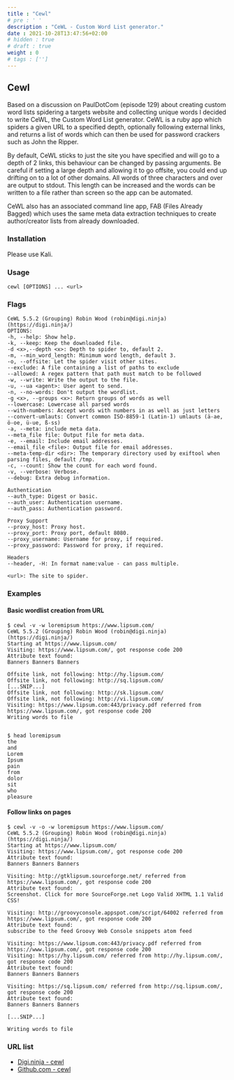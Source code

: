 ```yaml
---
title : "Cewl"
# pre : ' '
description : "CeWL - Custom Word List generator."
date : 2021-10-28T13:47:56+02:00
# hidden : true
# draft : true
weight : 0
# tags : ['']
---
```


## Cewl

Based on a discussion on PaulDotCom (episode 129) about creating custom word lists spidering a targets website and collecting unique words I decided to write CeWL, the Custom Word List generator. CeWL is a ruby app which spiders a given URL to a specified depth, optionally following external links, and returns a list of words which can then be used for password crackers such as John the Ripper.

By default, CeWL sticks to just the site you have specified and will go to a depth of 2 links, this behaviour can be changed by passing arguments. Be careful if setting a large depth and allowing it to go offsite, you could end up drifting on to a lot of other domains. All words of three characters and over are output to stdout. This length can be increased and the words can be written to a file rather than screen so the app can be automated.

CeWL also has an associated command line app, FAB (Files Already Bagged) which uses the same meta data extraction techniques to create author/creator lists from already downloaded.

### Installation

Please use Kali.

### Usage

```plain
cewl [OPTIONS] ... <url>
```

### Flags

```plain
CeWL 5.5.2 (Grouping) Robin Wood (robin@digi.ninja) (https://digi.ninja/)
OPTIONS:
-h, --help: Show help.
-k, --keep: Keep the downloaded file.
-d <x>,--depth <x>: Depth to spider to, default 2.
-m, --min_word_length: Minimum word length, default 3.
-o, --offsite: Let the spider visit other sites.
--exclude: A file containing a list of paths to exclude
--allowed: A regex pattern that path must match to be followed
-w, --write: Write the output to the file.
-u, --ua <agent>: User agent to send.
-n, --no-words: Don't output the wordlist.
-g <x>, --groups <x>: Return groups of words as well
--lowercase: Lowercase all parsed words
--with-numbers: Accept words with numbers in as well as just letters
--convert-umlauts: Convert common ISO-8859-1 (Latin-1) umlauts (ä-ae, ö-oe, ü-ue, ß-ss)
-a, --meta: include meta data.
--meta_file file: Output file for meta data.
-e, --email: Include email addresses.
--email_file <file>: Output file for email addresses.
--meta-temp-dir <dir>: The temporary directory used by exiftool when parsing files, default /tmp.
-c, --count: Show the count for each word found.
-v, --verbose: Verbose.
--debug: Extra debug information.

Authentication
--auth_type: Digest or basic.
--auth_user: Authentication username.
--auth_pass: Authentication password.

Proxy Support
--proxy_host: Proxy host.
--proxy_port: Proxy port, default 8080.
--proxy_username: Username for proxy, if required.
--proxy_password: Password for proxy, if required.

Headers
--header, -H: In format name:value - can pass multiple.

<url>: The site to spider.
```

### Examples

#### Basic wordlist creation from URL

```plain
$ cewl -v -w loremipsum https://www.lipsum.com/
CeWL 5.5.2 (Grouping) Robin Wood (robin@digi.ninja) (https://digi.ninja/)
Starting at https://www.lipsum.com/
Visiting: https://www.lipsum.com/, got response code 200
Attribute text found:
Banners Banners Banners 

Offsite link, not following: http://hy.lipsum.com/
Offsite link, not following: http://sq.lipsum.com/
[...SNIP...]
Offsite link, not following: http://sk.lipsum.com/
Offsite link, not following: http://vi.lipsum.com/
Visiting: https://www.lipsum.com:443/privacy.pdf referred from https://www.lipsum.com/, got response code 200
Writing words to file


$ head loremipsum 
the
and
Lorem
Ipsum
pain
from
dolor
sit
who
pleasure
```

#### Follow links on pages

```plain
$ cewl -v -o -w loremipsum https://www.lipsum.com/
CeWL 5.5.2 (Grouping) Robin Wood (robin@digi.ninja) (https://digi.ninja/)
Starting at https://www.lipsum.com/
Visiting: https://www.lipsum.com/, got response code 200
Attribute text found:
Banners Banners Banners 

Visiting: http://gtklipsum.sourceforge.net/ referred from https://www.lipsum.com/, got response code 200
Attribute text found:
Screenshot. Click for more SourceForge.net Logo Valid XHTML 1.1 Valid CSS! 

Visiting: http://groovyconsole.appspot.com/script/64002 referred from https://www.lipsum.com/, got response code 200
Attribute text found:
subscribe to the feed Groovy Web Console snippets atom feed 

Visiting: https://www.lipsum.com:443/privacy.pdf referred from https://www.lipsum.com/, got response code 200
Visiting: https://hy.lipsum.com/ referred from http://hy.lipsum.com/, got response code 200
Attribute text found:
Banners Banners Banners 

Visiting: https://sq.lipsum.com/ referred from http://sq.lipsum.com/, got response code 200
Attribute text found:
Banners Banners Banners 

[...SNIP...]

Writing words to file
```

### URL list

* [Digi.ninja - cewl](https://digi.ninja/projects/cewl.php)
* [Github.com - cewl](https://github.com/digininja/CeWL/)
